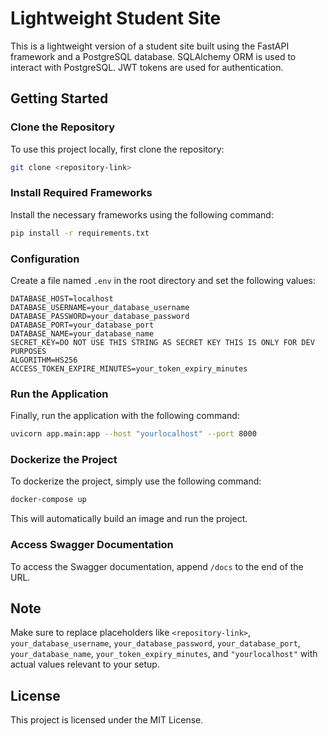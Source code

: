 # Lightweight Student Site

This is a lightweight version of a student site built using the FastAPI framework and a PostgreSQL database. SQLAlchemy ORM is used to interact with PostgreSQL. JWT tokens are used for authentication.

## Getting Started

### Clone the Repository

To use this project locally, first clone the repository:

```bash
git clone <repository-link>
```

### Install Required Frameworks

Install the necessary frameworks using the following command:

```bash
pip install -r requirements.txt
```

### Configuration

Create a file named `.env` in the root directory and set the following values:

```env
DATABASE_HOST=localhost
DATABASE_USERNAME=your_database_username
DATABASE_PASSWORD=your_database_password
DATABASE_PORT=your_database_port
DATABASE_NAME=your_database_name
SECRET_KEY=DO NOT USE THIS STRING AS SECRET KEY THIS IS ONLY FOR DEV PURPOSES
ALGORITHM=HS256
ACCESS_TOKEN_EXPIRE_MINUTES=your_token_expiry_minutes
```

### Run the Application

Finally, run the application with the following command:

```bash
uvicorn app.main:app --host "yourlocalhost" --port 8000
```

### Dockerize the Project

To dockerize the project, simply use the following command:

```bash
docker-compose up
```

This will automatically build an image and run the project.

### Access Swagger Documentation

To access the Swagger documentation, append `/docs` to the end of the URL.

## Note

Make sure to replace placeholders like `<repository-link>`, `your_database_username`, `your_database_password`, `your_database_port`, `your_database_name`, `your_token_expiry_minutes`, and `"yourlocalhost"` with actual values relevant to your setup.

## License

This project is licensed under the MIT License.
